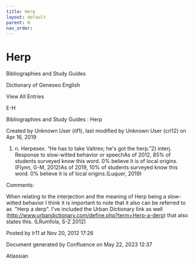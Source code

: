 ```yaml
---
title: Herp
layout: default
parent: H
nav_order:
---
```


# Herp

Bibliographies and Study Guides

Dictionary of Geneseo English

View All Entries

E-H

Bibliographies and Study Guides : Herp

Created by  Unknown User (iif1), last modified by  Unknown User (crl12) on Apr 16, 2019

1) n. Herpesex. “He has to take Valtrex; he's got the herp.”2) interj. Response to slow-witted behavior or speechAs of 2012, 85% of students surveyed know this word. 0% believe it is of local origins.(Flynn, G-M, 2012)As of 2019, 10% of students surveyed know this word. 0% believe it is of local origins.(Luquer, 2019)

Comments:

When relating to the interjection and the meaning of Herp being a slow-witted behavior I think it is important to note that it also can be referred to as  &quot;Herp a derp&quot;. I've included the Urban Dictionary link as well (http://www.urbandictionary.com/define.php?term=Herp-a-derp) that also states this. (LRumfola, S-Z 2012)

Posted by lr11 at Nov 20, 2012 17:26

Document generated by Confluence on May 22, 2023 12:37

Atlassian

